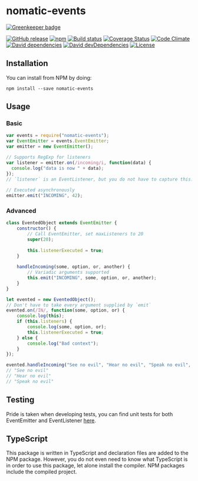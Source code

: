 # nomatic-events

[![Greenkeeper badge](https://badges.greenkeeper.io/bdfoster/nomatic-events.svg)](https://greenkeeper.io/)

[![GitHub release](https://img.shields.io/github/release/bdfoster/nomatic-events.svg)](https://github.com/bdfoster/nomatic-events/releases)
[![npm](https://img.shields.io/npm/v/nomatic-events.svg)](https://www.npmjs.com/package/nomatic-events)
[![Build status](https://img.shields.io/travis/bdfoster/nomatic-events/master.svg)](https://travis-ci.org/bdfoster/nomatic-events)
[![Coverage Status](https://img.shields.io/coveralls/bdfoster/nomatic-events/master.svg)](https://coveralls.io/github/bdfoster/nomatic-events)
[![Code Climate](https://img.shields.io/codeclimate/github/bdfoster/nomatic-events/badges/gpa.svg)](https://codeclimate.com/github/bdfoster/nomatic-events) 
[![David dependencies](https://img.shields.io/david/bdfoster/nomatic-events.svg)](https://david-dm.org/bdfoster/nomatic-events)
[![David devDependencies](https://img.shields.io/david/dev/bdfoster/nomatic-events.svg)](https://david-dm.org/bdfoster/nomatic-events?type=dev)
[![License](https://img.shields.io/github/license/bdfoster/nomatic-events.svg)](https://github.com/bdfoster/nomatic-events/blob/master/LICENSE)

## Installation

You can install from NPM by doing:
```
npm install --save nomatic-events
```

## Usage

### Basic

```javascript
var events = require("nomatic-events");
var EventEmitter = events.EventEmitter;
var emitter = new EventEmitter();

// Supports RegExp for listeners 
var listener = emitter.on(/incoming/i, function(data) {
  console.log("data is now " + data); 
});
// `listener` is an EventListener, but you do not have to capture this.
 
// Executed asynchronously 
emitter.emit("INCOMING", 42);
```

### Advanced
```javascript
class EventedObject extends EventEmitter {
    constructor() {
        // Call EventEmitter, set maxListeners to 20
        super(20);
        
        this.listenerExecuted = true;
    }
    
    handleIncoming(some, option, or, another) {
        // Variadic arguments supported
        this.emit("INCOMING", some, option, or, another);
    }
}

let evented = new EventedObject();
// Don't have to take every argument supplied by `emit`
evented.on(/IN/, function(some, option, or) {
    console.log(this);
    if (this.listeners) {
        console.log(some, option, or);
        this.listenerExecuted = true;
    } else {
        console.log("Bad context");
    }
});

evented.handleIncoming("See no evil", "Hear no evil", "Speak no evil", 42);
// "See no evil"
// "Hear no evil"
// "Speak no evil"
```

## Testing
Pride is taken when developing tests, you can find unit tests for both EventEmitter and EventListener
[here](test/unit).

## TypeScript
This package is written in TypeScript and declaration files are added to the NPM package.
However, you do not even need to know what TypeScript is in order to use this package,
let alone install the compiler. NPM packages include the compiled project.
